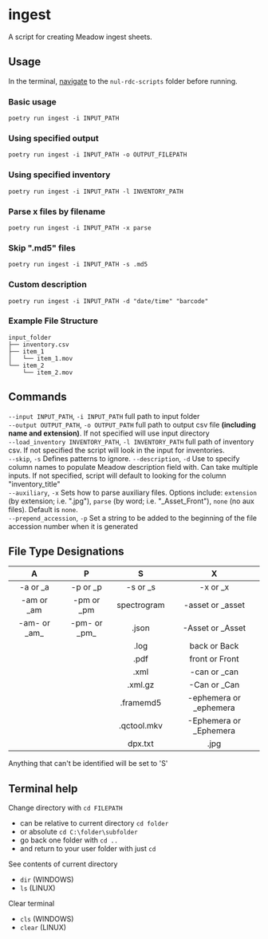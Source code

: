# ingest   
A script for creating Meadow ingest sheets.

## Usage

In the terminal, [navigate](#terminal-help) to the `nul-rdc-scripts` folder before running.  

### Basic usage
```
poetry run ingest -i INPUT_PATH
```

### Using specified output
```
poetry run ingest -i INPUT_PATH -o OUTPUT_FILEPATH
```

### Using specified inventory
```
poetry run ingest -i INPUT_PATH -l INVENTORY_PATH
```

### Parse x files by filename
```
poetry run ingest -i INPUT_PATH -x parse
```

### Skip ".md5" files
```
poetry run ingest -i INPUT_PATH -s .md5
```

### Custom description
```
poetry run ingest -i INPUT_PATH -d "date/time" "barcode"
```

### Example File Structure
```
input_folder
├── inventory.csv
├── item_1
│   └── item_1.mov
└── item_2
    └── item_2.mov
```

## Commands
`--input INPUT_PATH`, `-i INPUT_PATH`
    full path to input folder  
`--output OUTPUT_PATH`, `-o OUTPUT_PATH`
    full path to output csv file **(including name and extension)**. If not specified will use input directory  
`--load_inventory INVENTORY_PATH`, `-l INVENTORY_PATH`
    full path of inventory csv. If not specified the script will look in the input for inventories.   
`--skip`, `-s`
    Defines patterns to ignore. 
`--description`, `-d`
    Use to specify column names to populate Meadow description field with. Can take multiple inputs. If not specified, script will default to looking for the column "inventory_title"  
`--auxiliary`, `-x` Sets how to parse auxiliary files. Options include: `extension` (by extension; i.e. ".jpg"), `parse` (by word; i.e. "_Asset_Front"), `none` (no aux files). Default is `none`.   
`--prepend_accession`, `-p` Set a string to be added to the beginning of the file accession number when it is generated

## File Type Designations

|A|P|S|X|  
|:-------:|:-------:|:-------:|:-------:|  
|-a or _a|-p or _p|-s or _s|-x or _x|
|-am or _am|-pm or _pm|spectrogram|-asset or _asset|
|-am- or _am\_|-pm- or _pm\_|.json|-Asset or _Asset|
|||.log|back or Back|
|||.pdf|front or Front|
|||.xml|-can or _can|
|||.xml.gz|-Can or _Can|
|||.framemd5|-ephemera or _ephemera|
|||.qctool.mkv|-Ephemera or _Ephemera|
|||dpx.txt|.jpg|

Anything that can't be identified will be set to 'S'

## Terminal help
Change directory with `cd FILEPATH`
- can be relative to current directory `cd folder`
- or absolute `cd C:\folder\subfolder`
- go back one folder with `cd ..`
- and return to your user folder with just `cd`  

See contents of current directory
- `dir` (WINDOWS)
- `ls` (LINUX)

Clear terminal
- `cls` (WINDOWS)
- `clear` (LINUX)
